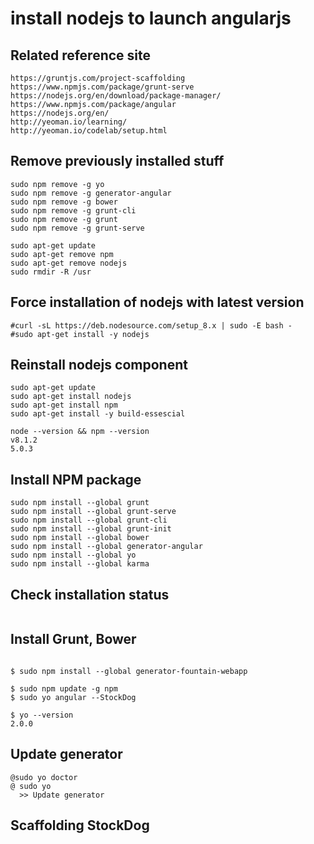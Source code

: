 # install nodejs to launch angularjs
## Related reference site
```
https://gruntjs.com/project-scaffolding
https://www.npmjs.com/package/grunt-serve
https://nodejs.org/en/download/package-manager/
https://www.npmjs.com/package/angular
https://nodejs.org/en/
http://yeoman.io/learning/
http://yeoman.io/codelab/setup.html
```
## Remove previously installed stuff
```
sudo npm remove -g yo
sudo npm remove -g generator-angular
sudo npm remove -g bower
sudo npm remove -g grunt-cli
sudo npm remove -g grunt
sudo npm remove -g grunt-serve

sudo apt-get update
sudo apt-get remove npm
sudo apt-get remove nodejs
sudo rmdir -R /usr
```
## Force installation of nodejs with latest version
```
#curl -sL https://deb.nodesource.com/setup_8.x | sudo -E bash -
#sudo apt-get install -y nodejs
```
## Reinstall nodejs component
```
sudo apt-get update
sudo apt-get install nodejs
sudo apt-get install npm
sudo apt-get install -y build-essescial

node --version && npm --version
v8.1.2
5.0.3
```
## Install NPM package
```
sudo npm install --global grunt
sudo npm install --global grunt-serve
sudo npm install --global grunt-cli
sudo npm install --global grunt-init
sudo npm install --global bower
sudo npm install --global generator-angular
sudo npm install --global yo
sudo npm install --global karma
```
## Check installation status
```
```
## Install Grunt, Bower
```

$ sudo npm install --global generator-fountain-webapp

$ sudo npm update -g npm
$ sudo yo angular --StockDog

$ yo --version
2.0.0

```
## Update generator
```
@sudo yo doctor
@ sudo yo 
  >> Update generator
```
## Scaffolding StockDog
```

```
